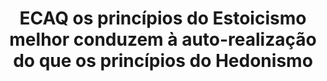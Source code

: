 ---
title: "ECAQ os princípios do Estoicismo melhor conduzem à auto-realização do que os princípios do Hedonismo"
infoslide: "Para efeitos deste debate, o Estoicismo e o Hedonismo são duas abordagens filosóficas à condução de uma vida plena, fundamentalmente opostas entre si. O Estoicismo enfatiza autocontrolo, racionalidade, resiliência e aceitação daquilo que está fora do nosso controlo. O Hedonismo, por outro lado, prioriza a busca por prazer e a evasão da dor"
round: "Final"
weight: 8
videos: ['taOx13JlIA4']
tags: ['The Human Experience']
layout: "motion"
categories: ["motions"]
---